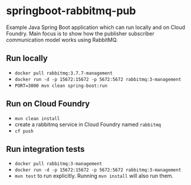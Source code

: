 # springboot-rabbitmq-pub
Example Java Spring Boot application which can run locally and on Cloud Foundry. Main focus is to show how the publisher subscriber communication model works using RabbitMQ. 

## Run locally
* `docker pull rabbitmq:3.7.7-management`
* `docker run -d -p 15672:15672 -p 5672:5672 rabbitmq:3-management`
* `PORT=3000 mvn clean spring-boot:run`

## Run on Cloud Foundry
* `mvn clean install`
* create a rabbitmq service in Cloud Foundry named `rabbitmq`
* `cf push`

## Run integration tests
* `docker pull rabbitmq:3-management`
* `docker run -d -p 15672:15672 -p 5672:5672 rabbitmq:3-management`
* `mvn test` to run explicitly. Running `mvn install` will also run them.

